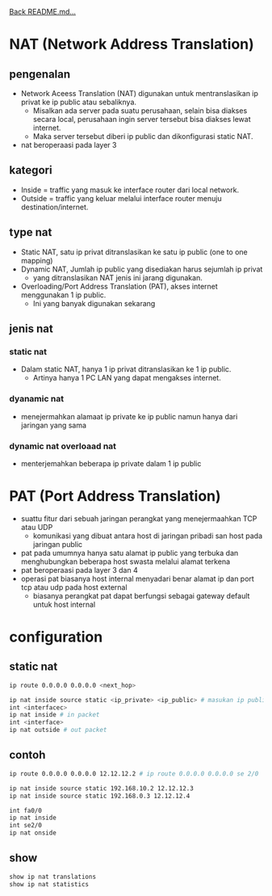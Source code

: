<a href="../../README.md#back">Back README.md...</a>

# NAT (Network Address Translation)
## pengenalan
- Network Aceess Translation (NAT) digunakan untuk mentranslasikan ip privat ke 
ip public atau sebaliknya. 
    - Misalkan ada server pada suatu perusahaan, selain bisa diakses secara local, perusahaan ingin server tersebut bisa diakses lewat internet. 
    - Maka server tersebut diberi ip public dan dikonfigurasi static NAT.
- nat beroperaasi pada layer 3

## kategori
- Inside = traffic yang masuk ke interface router dari local network.
- Outside = traffic yang keluar melalui interface router menuju
destination/internet.

## type nat
- Static NAT, satu ip privat ditranslasikan ke satu ip public (one to one mapping)
- Dynamic NAT, Jumlah ip public yang disediakan harus sejumlah ip privat 
    - yang ditranslasikan NAT jenis ini jarang digunakan.
- Overloading/Port Address Translation (PAT), akses internet menggunakan 1 ip public. 
    - Ini yang banyak digunakan sekarang

## jenis nat
### static nat
- Dalam static NAT, hanya 1 ip privat ditranslasikan ke 1 ip public. 
    - Artinya hanya 1 PC LAN yang dapat mengakses internet.

### dyanamic nat
- menejermahkan alamaat ip private ke ip public namun hanya dari jaringan yang sama

### dynamic nat overloaad nat
- menterjemahkan beberapa ip private dalam 1 ip public

# PAT (Port Address Translation)
- suattu fitur dari sebuah jaringan perangkat yang menejermaahkan TCP atau UDP 
    - komunikasi yang dibuat antara host di jaringan pribadi san host pada jaringan public
- pat pada umumnya hanya satu alamat ip public yang terbuka dan menghubungkan beberapa host swasta melalui alamat terkena
- pat beroperaasi pada layer 3 dan 4
- operasi pat biasanya host internal menyadari benar alamat ip dan port tcp atau udp pada host external
    - biasanya perangkat pat dapat berfungsi sebagai gateway default untuk host internal

# configuration
## static nat
```bash
ip route 0.0.0.0 0.0.0.0 <next_hop>

ip nat inside source static <ip_private> <ip_public> # masukan ip public yang belum ada jangan masukin ip public interface router
int <interfacec>
ip nat inside # in packet
int <interface>
ip nat outside # out packet
```

## contoh
```sh
ip route 0.0.0.0 0.0.0.0 12.12.12.2 # ip route 0.0.0.0 0.0.0.0 se 2/0

ip nat inside source static 192.168.10.2 12.12.12.3
ip nat inside source static 192.168.0.3 12.12.12.4

int fa0/0
ip nat inside
int se2/0
ip nat onside
```

## show
```sh
show ip nat translations
show ip nat statistics
```